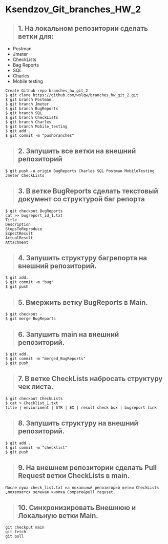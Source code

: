 # Ksendzov_Git_branches_HW_2
>## 1. На локальном репозитории сделать ветки для:
- Postman
- Jmeter
- CheckLists
- Bag Reports
- SQL
- Charles
- Mobile testing

```
Create Github repo branches_hw_git_2
$ git clone https://github.com/wolqw/branches_hw_git_2.git
$ git branch Postman     
$ git branch Jmeter 
$ git branch BugReports
$ git branch SQL
$ git branch CheckLists
$ git branch Charles
$ git branch Mobile_testing
$ git add .
$ git commit -m "pushbranches"
```

>## 2. Запушить все ветки на внешний репозиторий
```
$ git push -u origin BugReports Charles SQL Postman MobileTesting Jmeter CheckLists
```
>## 3. В ветке BugReports сделать текстовый документ со структурой баг репорта
```
$ git checkout BugReports
cat >> bugreport_id_1.txt
Title
Description
StepsToReproduce
ExpectResult
ActualResult
Attachment
```

>## 4. Запушить структуру багрепорта на внешний репозиторий.
```
$ git add.
$ git commit -m "bug"
$ git push
```
>## 5. Вмержить ветку BugReports в Main.
```
$ git checkout -
$ git merge BugReports
```
>## 6. Запушить main на внешний репозиторий.
```
$ git add.
$ git commit -m "merged_BugReports"
$ git push
```
>## 7. В ветке CheckLists набросать структуру чек листа.
```
$ git checkout CheckLists
$ cat > Checklist_1.txt
title | envioriment | STR | EX | result check box | bugreport link
```

>## 8. Запушить структуру на внешний репозиторий.
```
$ git add .
$ git commit -m "checklist"
$ git push
```
>## 9. На внешнем репозитории сделать Pull Request ветки CheckLists в main.
```
После пуша check_list.txt на локальный репозиторий ветки CheckLists ,появляется зеленая кнопка Compare&pull requset.	
```

>## 10. Синхронизировать Внешнюю и Локальную ветки Main.
```
git checkput main
git fetch
git pull
```
